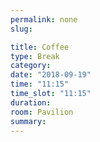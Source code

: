 ```yaml
---
permalink: none
slug:

title: Coffee
type: Break
category:
date: "2018-09-19"
time: "11:15"
time_slot: "11:15"
duration:
room: Pavilion
summary:
---
```

